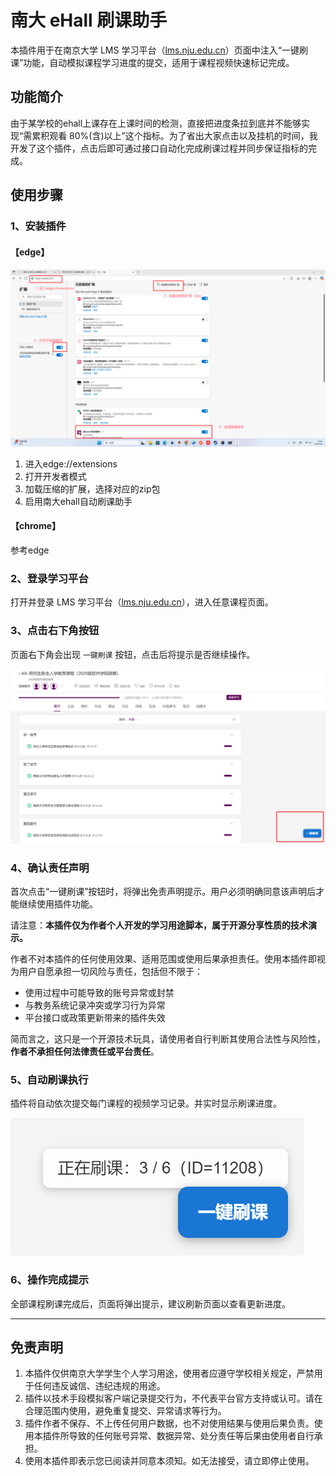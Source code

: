 # 南大 eHall 刷课助手

本插件用于在南京大学 LMS 学习平台（[lms.nju.edu.cn](https://lms.nju.edu.cn)）页面中注入“一键刷课”功能，自动模拟课程学习进度的提交，适用于课程视频快速标记完成。

## 功能简介

由于某学校的ehall上课存在上课时间的检测，直接把进度条拉到底并不能够实现“需累积观看 80%(含)以上”这个指标。为了省出大家点击以及挂机的时间，我开发了这个插件，点击后即可通过接口自动化完成刷课过程并同步保证指标的完成。


## 使用步骤

### 1、安装插件

#### 【edge】

![](imgs/edge.png)

1. 进入edge://extensions
2. 打开开发者模式
3. 加载压缩的扩展，选择对应的zip包
4. 启用南大ehall自动刷课助手

#### 【chrome】

参考edge

### 2、登录学习平台

 打开并登录 LMS 学习平台（[lms.nju.edu.cn](https://lms.nju.edu.cn)），进入任意课程页面。

### 3、点击右下角按钮

 页面右下角会出现 `一键刷课` 按钮，点击后将提示是否继续操作。

![](imgs/一键刷课.png)

### 4、确认责任声明

首次点击“一键刷课”按钮时，将弹出免责声明提示。用户必须明确同意该声明后才能继续使用插件功能。

请注意：**本插件仅为作者个人开发的学习用途脚本，属于开源分享性质的技术演示。**

作者不对本插件的任何使用效果、适用范围或使用后果承担责任。使用本插件即视为用户自愿承担一切风险与责任，包括但不限于：

- 使用过程中可能导致的账号异常或封禁
- 与教务系统记录冲突或学习行为异常
- 平台接口或政策更新带来的插件失效

简而言之，这只是一个开源技术玩具，请使用者自行判断其使用合法性与风险性，**作者不承担任何法律责任或平台责任**。

### 5、自动刷课执行

 插件将自动依次提交每门课程的视频学习记录。并实时显示刷课进度。

![](imgs/正在刷课.png)

### 6、操作完成提示

 全部课程刷课完成后，页面将弹出提示，建议刷新页面以查看更新进度。

------

## 免责声明

1. 本插件仅供南京大学学生个人学习用途，使用者应遵守学校相关规定，严禁用于任何违反诚信、违纪违规的用途。
2. 插件以技术手段模拟客户端记录提交行为，不代表平台官方支持或认可。请在合理范围内使用，避免重复提交、异常请求等行为。
3. 插件作者不保存、不上传任何用户数据，也不对使用结果与使用后果负责。使用本插件所导致的任何账号异常、数据异常、处分责任等后果由使用者自行承担。
4. 使用本插件即表示您已阅读并同意本须知。如无法接受，请立即停止使用。
